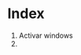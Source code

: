 <!-- TITLE: Windows -->
<!-- SUBTITLE: Lista de soluciones para windows -->

# Index
1. Activar windows
2. 